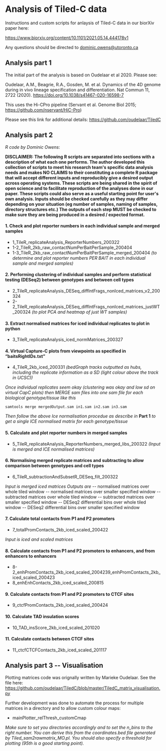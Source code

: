 # Analysis of Tiled-C data
Instructions and custom scripts for anlaysis of Tiled-C data in our biorXiv paper here:

https://www.biorxiv.org/content/10.1101/2021.05.14.444178v1

Any questions should be directed to dominic.owens@utoronto.ca


## Analysis part 1
The initial part of the analysis is based on Oudelaar et al 2020. Please see:

Oudelaar, A.M., Beagrie, R.A., Gosden, M. et al. Dynamics of the 4D genome during in vivo lineage specification and differentiation. Nat Commun 11, 2722 (2020). https://doi.org/10.1038/s41467-020-16598-7

This uses the Hi-CPro pipeline (Servant et al. Genome Biol 2015; https://github.com/nservant/HiC-Pro) 

Please see this link for additional details: https://github.com/oudelaar/TiledC

## Analysis part 2
*R code by Dominic Owens*:

**DISCLAIMER: The following R scripts are separated into sections with a description of what each one performs. The author developed this collection of scripts to meet his research team's specific data analysis needs and makes NO CLAIMS to their constituting a complete R package that will accept different inputs and reproducibly give a desired output across operating systems. These scripts are being shared in the spirit of open science and to facilitate reproduction of the analyses done in our paper. These scripts could also serve as a useful starting point for user's own analysis. Inputs should be checked carefully as they may differ depending on your situation (eg number of samples, naming of samples, directory structures etc.) The outputs of each step MUST be checked to make sure they are being produced in a desired / expected format.**

#### 1. Check and plot reporter numbers in each individual sample and merged samples

 - 1_TileR_replicateAnalysis_ReporterNumbers_200322
 - 1-2_TileR_2kb_raw_contactNumPerBaitPerSample_200404
 - 1-3_TileR_2kb_raw_contactNumPerBaitPerSample_merged_200404 *(to determine and plot reporter numbers PER BAIT in each individual sample and merged samples)*


#### 2. Performing clustering of individual samples and perform statistical testing (DESeq2) between genotypes and between cell types

 - 2_TileR_replicateAnalysis_DESeq_diffIntFrags_nonIced_matrices_v2_200324
 - 2-2_TileR_replicateAnalysis_DESeq_diffIntFrags_nonIced_matrices_justWT_200324
*(to plot PCA and heatmap of just WT samples)*


#### 3. Extract normalised matrices for iced individual replicates to plot in python

 - 3_TileR_replicateAnalysis_iced_normMatrices_200327

#### 4. Virtual Capture-C plots from viewpoints as specified in “baitsRightIDs.txt”

 - 4_TileR_2kb_iced_200331
*(bedGraph tracks outputted as hubs, including the replicate information as a SD (light colour above the track in UCSC))*

*Once individual replicates seem okay (clustering was okay and low sd on virtual CapC plots) then MERGE sam files into one sam file for each biological genotype/tissue like this*

```samtools merge mergedOutput.sam in1.sam in2.sam in3.sam```

*Then follow the above Ice normalisation procedue as describe in* **Part 1** *to get a single ICE normalised matrix for each genotype/tissue*


#### 5. Calculate and plot reporter numbers in merged samples

 - 5_TileR_replicateAnalysis_ReporterNumbers_merged_libs_200322 *(Input is merged and ICE normalised matrices)*


#### 6. Normalising merged replicate matrices and subtracting to allow comparison between genotypes and cell types

 - 6_TileR_subtractionAndSubsetR_DESeq_filt_200322

*Input is merged iced matrices*
*Outputs are*
-- normalised matrices over whole tiled window
-- normalised matrices over smaller specified window
-- subtracted matrices over whole tiled window
-- subtracted matrices over smaller specified window
-- DESeq2 differential bins over whole tiled window
-- DESeq2 differential bins over smaller specified window

#### 7. Calculate total contacts from P1 and P2 promoters 

 - 7_totalPromContacts_2kb_iced_scaled_200422

*Input is iced and scaled matrices*


#### 8. Calculate contacts from P1 and P2 promoters to enhancers, and from enhancers to enhancers

 - 8-2_enhPromContacts_2kb_iced_scaled_2004239_enhPromContacts_2kb_iced_scaled_200423
 - 8_enhEnhContacts_2kb_iced_scaled_200815


#### 9. Calculate contacts from P1 and P2 promoters to CTCF sites

 - 9_ctcfPromContacts_2kb_iced_scaled_200424


#### 10. Calculate TAD insulation scores

 - 10_TAD_insScore_2kb_iced_scaled_201020

#### 11. Calculate contacts between CTCF sites

 - 11_ctcfCTCFContacts_2kb_iced_scaled_201117




## Analysis part 3 -- Visualisation

Plotting matrices code was orignally written by Marieke Oudelaar. See the file here: https://github.com/oudelaar/TiledC/blob/master/TiledC_matrix_visualisation.py

Further development was done to automate the process for multiple matrices in a directory and to allow custom colour maps:

 - mainPlotter_relThresh_customCmap

*Make sure to set you directories accordingly and to set the n_bins to the right number. You can derive this from the coordinates.bed file generated by Tiled_sam2rawmatrix_MO.pl. You should also specify a threshold for plotting (95th is a good starting point).*
